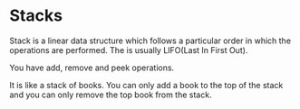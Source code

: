 # Stacks

Stack is a linear data structure which follows a particular order in which the operations are performed. The is usually LIFO(Last In First Out).

You have add, remove and peek operations.

It is like a stack of books. You can only add a book to the top of the stack and you can only remove the top book from the stack.
